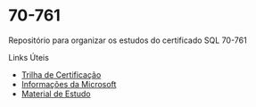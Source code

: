 # 70-761
Repositório para organizar os estudos do certificado SQL 70-761

Links Úteis
- [Trilha de Certificação](https://www.microsoft.com/pt-br/learning/mcsa-sql2016-database-development-certification.aspx)
- [Informações da Microsoft](https://www.microsoft.com/pt-br/learning/exam-70-761.aspx)
- [Material de Estudo](https://www.mssqltips.com/sqlservertip/4644/sql-server-exam-70761-study-material-for-querying-data-with-transactsql)
